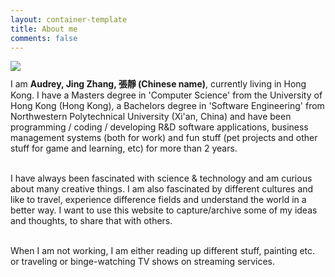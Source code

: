```yaml
---
layout: container-template
title: About me
comments: false
---
```


<div class="row">
    <div class="avatar center-block">
        <img class="img-responsive img-circle center-block animated bounceIn" src="{{ site.avatar | prepend: site.baseurl }}" />
    </div>        
</div>

<p style="margin-top: 10px;">
I am <b>Audrey, Jing Zhang, 張靜 (Chinese name)</b>, currently living in Hong Kong. I have a Masters degree in 'Computer Science' from the University of Hong Kong (Hong Kong), a Bachelors degree in 'Software Engineering' from Northwestern Polytechnical University (Xi'an, China) and have been programming / coding / developing R&D software applications, business management systems (both for work) and fun stuff (pet projects and other stuff for game and learning, etc) for more than 2 years. 
<br/><br/>

I  have always been fascinated with science & technology and am curious about many creative things. I am also fascinated by different cultures and like to travel, experience difference fields and understand the world in a better way. 
I want to use this website to capture/archive some of my ideas and thoughts, to share that with others.
<br/><br/>

When I am not working, I am either reading up different stuff, painting etc. or traveling or binge-watching TV shows on streaming services.

</p>

